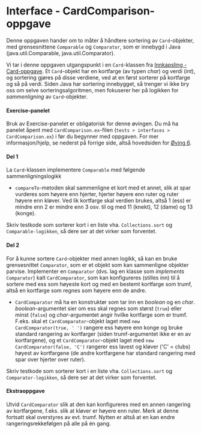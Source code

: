 # Interface - CardComparison-oppgave
Denne oppgaven hander om to måter å håndtere sortering av `Card`-objekter, med grensesnittene `Comparable` og `Comparator`, som er innebygd i Java
(java.util.Comparable, java.util.Comparator).

Vi tar i denne oppgaven utgangspunkt i en `Card`-klassen fra [Innkapsling - Card-oppgave](../oving3/Card.md).
Et `Card`-objekt har en kortfarge (av typen *char*) og verdi (*int*), og sortering gjøres på disse verdiene, ved at en først sorterer på 
kortfarge og så på verdi. Siden Java har sortering innebygget, så trenger vi ikke bry oss om selve sorteringsalgoritmen,
men fokuserer her på logikken for *sammenligning* av `Card`-objekter.

#### Exercise-panelet
Bruk av Exercise-panelet er obligatorisk for denne øvingen. Du må ha panelet åpent med `CardComparison.ex`-filen 
(`tests > interfaces > CardComparison.ex`) i før du begynner med oppgaven. For mer informasjon/hjelp, se nederst på forrige side, 
altså hovedsiden for [Øving 6](./README.md).

#### Del 1
La `Card`-klassen implementere `Comparable` med følgende sammenligningslogikk

*  `compareTo`-metoden skal sammenligne et kort med et annet, slik at spar vurderes som høyere enn hjerter, hjerter høyere enn ruter 
og ruter høyere enn kløver. Ved lik kortfarge skal verdien brukes, altså 1 (ess) er mindre enn 2 er mindre enn 3 osv. til og med 11 (knekt), 
12 (dame) og 13 (konge).

Skriv testkode som sorterer kort i en liste vha. `Collections.sort` og `Comparable-logikken`, så dere ser at det virker som forventet.

#### Del 2
For å kunne sortere `Card`-objekter med annen logikk, så kan en bruke grensesnittet `Comparator`, som er et objekt som kan sammenligne 
objekter parvise. Implementer en `Comparator` (dvs. lag en klasse som *implements* `Comparator`) kalt `CardComparator`, som kan 
konfigureres (stilles inn) til å sortere med ess som høyeste kort og med en bestemt kortfarge som trumf, altså en kortfarge som regnes 
som høyere enn de andre.

*  `CardComparator` må ha en konstruktør som tar inn en *boolean* og en *char*. *boolean*-argumentet sier om ess skal regnes som størst (`true`)
eller minst (`false`) og *char*-argumentet angir hvilke kortfarge som er trumf. F.eks. skal et `CardComparator`-objekt laget med 
`new CardComparator(true, ' ')` rangere ess høyere enn konge og bruke standard rangering av kortfarger 
(siden trumf-argumentet ikke er en av kortfargene), og et `CardComparator`-objekt laget med `new CardComparator(false, 'C')` 
rangerer ess lavest og kløver ('C' = clubs) høyest av kortfargene (de andre kortfargene har standard rangering med spar over 
hjerter over ruter).

Skriv testkode som sorterer kort i en liste vha. `Collections.sort` og `Comparator-logikken`, så dere ser at det virker som forventet.

#### Ekstraoppgave
Utvid `CardComparator` slik at den kan konfigureres med en annen rangering av kortfargene, f.eks. slik at kløver er høyere enn ruter. 
Merk at denne fortsatt skal overstyres av evt. trumf. Nytten er altså at en kan endre rangeringsrekkefølgen på alle på én gang.

 